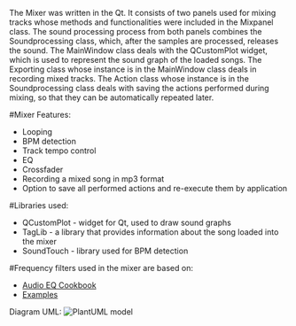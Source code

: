 The Mixer was written in the Qt.
It consists of two panels used for mixing tracks whose methods and functionalities were included in the Mixpanel class.
The sound processing process from both panels combines the Soundprocessing class, which, after the samples are processed, releases the sound.
The MainWindow class deals with the QCustomPlot widget, which is used to represent the sound graph of the loaded songs.
The Exporting class whose instance is in the MainWindow class deals in recording mixed tracks.
The Action class whose instance is in the Soundprocessing class deals with saving the actions performed during mixing, so that they can be automatically repeated later.

#Mixer Features:
- Looping
- BPM detection
- Track tempo control
- EQ
- Crossfader
- Recording a mixed song in mp3 format
- Option to save all performed actions and re-execute them by application

#Libraries used:
- QCustomPlot - widget for Qt, used to draw sound graphs
- TagLib - a library that provides information about the song loaded into the mixer
- SoundTouch - library used for BPM detection

#Frequency filters used in the mixer are based on:
- [Audio EQ Cookbook](http://www.musicdsp.org/files/Audio-EQ-Cookbook.txt)
- [Examples](http://blog.bjornroche.com/2012/08/basic-audio-eqs.html)

Diagram UML:
![PlantUML model](http://www.plantuml.com/plantuml/png/fLXHRziu4dxth-3JGVQwm9hj5OVchjWqYMy395Uxtjq-54L0IsERjnIfa9GT8-ZzzXCvaaEfbD9k_I1Jttmp7973uP2_6CkqBNCn6gM26KDk6PSVkSpKOJHwQXFruWLPgL9cXLOf6CFbzgJ17meceRBG8NYbHahUa1tR0w7aRQDudbgkP5ojbY6ph-TBRjAkbnwCT7RrK2XjdN978PHqX-1nD2BLxyNl_CsRG6jISiIzNukJNnDY6W3bozzs6bX6xEwk8y5ElGus6mMUWoOPiyotuYYjuNzhLknuQXRy8MV5jOLyGZ9kqkjy-ub-Hf8R3aHFqF9YyOvfGoPMi_JFXUBIddhw0rAhz3ypLQu5l2KFi-cH3cZH7ZKwFSuwQckcRvGgLYxUxcOzUYYjEiL6ZuqhcVLQSB9A7oa37j113sZZ0UttWFPxuFI7A1iknFJeddtZXmp_r_50WosrhDgVNdtk4r6KnIn_y9pf4Vy7IRHXKLm6Foq_0Ci-QcxXHgL_4b4zQWay58Adt0Ph9rb-vDaMB9aKJ8Eqv5_avp6ozufdn5Ic2x-0V1WdoulIM9KlXAfKqbDxG8K-e_E_m9dnAB0Z5ClEouohPBcosgMSQfn1iXp6CHOTf1cs1ynMlwbv9M-H_nEnYUIvLlcpT9-SCJz4V0Y8QxScmLuoorP2sIGqidLZTI5uHSYIAbREryPMTEj6ohAr038fckQKS6bzehcM6JoC-xkWlNtG7-Z4W83KujpquEsEKwsCcRCCzCMEoIqaplIUYR9dZfBuR7JWmv2n7B8XyOvlTxtoq3fznZmTjjz7m251XeupjBBCGh8HYbbIyKH4Ill4IjO1EHvzwTcVSTjqYSNFsFlI5gKb4_RqqiYltr_2dgTG2_6b5c8s8ffPgEtz1BBCwzB0r53DMfUR3UZP9_htrvzZ4bfBsjcgitydo_Vh_q8QfYnP2b5OFQurgsfcuQkPmZrdKPJMAFf9cF-hiUMxeuLphTcHA3yGZGaSgRdIERDau_zg2Mx-4sBTNurnQOF8RqO7mukLCjtLOvJSbnNrzIldn4APsPIq0Jfkwwh3rJ8Qkq5m3Z8mF8SfwFaG8tI4Fky9_GPNwB0lGvIz4cKEo1cc39gna1SAAKECY96GKmXsJ5fQ6bAbCroDxOBy4NTtOtMPMf93VhKS1SloibBCG9D9XWsKhPKIX9j5rGzaBMZ5NIfmrKyBVhUuRRtxeZnSmEiYntVtIHeEN6ONIXhx1FgrVmDoQtVNSWNfaqHKlLsxGhCQYX35AYuqaTh6CmHSnRjYUI7088ZfhD2mTnwUksy91CWl0BAMx-O9kTV0H3tJYFWHTR5wMpNkGoo7h1UZ8UX2rADXhyxa7sxgGz3fVmqwVKH7tVmoINTCOfBgaL2K-7bpctFmwcV4LNl70EJcL3wlmBO5M1F7O2wtBXlj8IPfAsm4svgcT4NeL8JvAD1bWSaqoEyOKGkcMHxYOL0XVe-PJs3F63yHGVKP8UoTMYXqAu2pKZFq9G0ngoA4yU8U5SGzjLiiD_l6uBw3bMp378zQ7rdlkLVBf0QC3_afmV3w6zoFO_mRTVYzQAlqyIxLGNu3ynOoNkR3HblKRxJxQnNWWrP3OgzDJ9r8R0WJB0om69LppN8m8TtiG6pcN5ZGZShyvocfczifQGfoUop20GzjP60XjLM6x1IpFbSbJIhhoEQ2RRtCHLueA-NNqa1i-McNQbnpK6ZXeBa5FAQSIWDqltahwbXzGhhLep-0-DIGX6Z1IWCOdk5UjK2uWwwiAhu2RrGFY7cYLsIPZWjnCRT4Mx2NJQBlAt11kaEAexLKCsv2l3jZinX8O-3B6FWgYSxqB0xJEFmo3h-AHT_iRlOwZlyZ3lTOeL4u1YBp-yxW6bZspg_JP7pMYa79pSvNC9Kg6WvhnzwZLLo4jMAVp1GmVEJhgn2_j6yw7r6bkMsf5zZR-eGoAAIjpVE3A_dSXtSt5EndQ3lfwKMePfoHKC6ac4r9GQTa3TkPVuPEuAdcfbA3xApjN2bbvThPw2_UaM2IyhlTx2ydgS08_IuZFt9RqrJYPo5MIWTy2Q-i7yEwawKMQz5EaVeLk0Ka9aj_zpednRWx_Svuk_jSbGPkrHwkzY1jShenNgKWAxmqA9WWqRV7NVM51cD-GFy3263ckppeNe657-KWLI3IVw61Ozwv-dzyzjQ-Cw0dpIIkKvo0AHbUTAsu_CZslmBBG2TawQAAJ7myaTOjZb1cW1WmmJk9Et94uFIwEHPpqoYyJY5kS0uxRk5EAcxWpkeIEj262UCmeGxLCtSd8vyuHmJFqSxeBo2pCXV_1m00)
